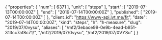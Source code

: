 {
  "properties": {
    "num": [
      6371
    ],
    "unit": [
      "steps"
    ],
    "start": [
      "2019-07-13T00:00:00Z"
    ],
    "end": [
      "2019-07-14T00:00:00Z"
    ],
    "published": [
      "2019-07-14T00:00:00Z"
    ]
  },
  "client_id": "https://www-api.jvt.me/fit",
  "date": "2019-07-14T00:00:00Z",
  "kind": "steps",
  "h": "h-measure",
  "slug": "2019/07/0vysu",
  "aliases": [
    "/mf2/3ebace99-0e9b-4ead-b951-313cc7af8c71/",
    "/mf2/2019/07/0vysu",
    "/mf2/2019/07/0VYSu"
  ]
}
